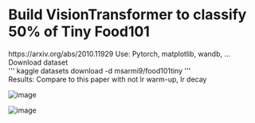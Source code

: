 <h1> Build VisionTransformer to classify 50% of Tiny Food101 </h1>
<href> https://arxiv.org/abs/2010.11929 </href> 
<p1>Use: Pytorch, matplotlib, wandb, ... </p1>
Download dataset <br>
''' kaggle datasets download -d msarmi9/food101tiny ''' <br>
Results: Compare to this paper with not lr warm-up, lr decay <br>

![image](https://github.com/user-attachments/assets/7727df2f-97cb-48d6-8c88-0f23cace09db)



![image](https://github.com/user-attachments/assets/6ab1080d-25f9-4a00-81ce-46d47160671b)


